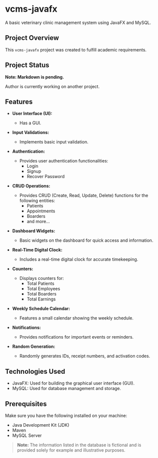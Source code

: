 # vcms-javafx

A basic veterinary clinic management system using JavaFX and MySQL.

## Project Overview

This `vcms-javafx` project was created to fulfill academic requirements.

## Project Status

**Note: Markdown is pending.**

Author is currently working on another project.

## Features

- **User Interface (UI):**
  - Has a GUI.

- **Input Validations:**
  - Implements basic input validation.

- **Authentication:**
  - Provides user authentication functionalities:
    - Login
    - Signup
    - Recover Password

- **CRUD Operations:**
  - Provides CRUD (Create, Read, Update, Delete) functions for the following entities:
    - Patients
    - Appointments
    - Boarders
    - and more...

- **Dashboard Widgets:**
  - Basic widgets on the dashboard for quick access and information.

- **Real-Time Digital Clock:**
  - Includes a real-time digital clock for accurate timekeeping.

- **Counters:**
  - Displays counters for:
    - Total Patients
    - Total Employees
    - Total Boarders
    - Total Earnings

- **Weekly Schedule Calendar:**
  - Features a small calendar showing the weekly schedule.

- **Notifications:**
  - Provides notifications for important events or reminders.

- **Random Generation:**
  - Randomly generates IDs, receipt numbers, and activation codes.

## Technologies Used

- JavaFX: Used for building the graphical user interface (GUI).
- MySQL: Used for database management and storage.

## Prerequisites

Make sure you have the following installed on your machine:

- Java Development Kit (JDK)
- Maven
- MySQL Server

> **Note:** The information listed in the database is fictional and is provided solely for example and illustrative purposes.

